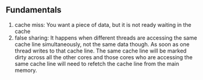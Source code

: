 [//]: # (#CPU caches)

## Fundamentals
1. cache miss: 
   You want a piece of data, but it is not ready waiting in the cache
2. false sharing: 
   It happens when different threads are accessing the same cache line simultaneously, not the same data though. As soon as one thread writes to that cache line. The same cache line will be marked dirty across all the other cores and those cores who are accessing the same cache line will need to refetch the cache line from the main memory.